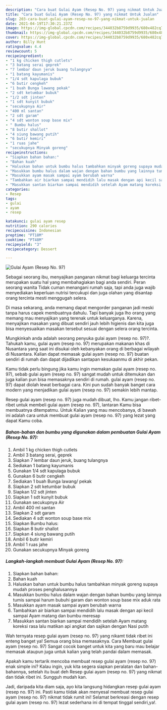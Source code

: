 ```yaml
---
description: "Cara buat Gulai Ayam (Resep No. 97) yang nikmat Untuk Jualan"
title: "Cara buat Gulai Ayam (Resep No. 97) yang nikmat Untuk Jualan"
slug: 203-cara-buat-gulai-ayam-resep-no-97-yang-nikmat-untuk-jualan
date: 2021-04-19T17:30:21.237Z
image: https://img-global.cpcdn.com/recipes/344032b8759d9935/680x482cq70/gulai-ayam-resep-no-97-foto-resep-utama.jpg
thumbnail: https://img-global.cpcdn.com/recipes/344032b8759d9935/680x482cq70/gulai-ayam-resep-no-97-foto-resep-utama.jpg
cover: https://img-global.cpcdn.com/recipes/344032b8759d9935/680x482cq70/gulai-ayam-resep-no-97-foto-resep-utama.jpg
author: Billy Hunt
ratingvalue: 4.4
reviewcount: 5
recipeingredient:
- "1 kg chicken thigh cutlets"
- "3 batang serai geprek"
- "7 lembar daun jeruk buang tulangnya"
- "1 batang kayumanis"
- "1/4 sdt kapulaga bubuk"
- "6 butir cengkeh"
- "1 buah Bunga lawang pekak"
- "2 sdt ketumbar bubuk"
- "1/2 sdt jinten"
- "1 sdt kunyit bubuk"
- "secukupnya Air"
- "400 ml santan"
- "2 sdt garam"
- "4 sdt wonton soup base mix"
- " Bumbu halus"
- "8 butir shallot"
- "4 siung bawang putih"
- "6 butir kemiri"
- "1 ruas jahe"
- "secukupnya Minyak goreng"
recipeinstructions:
- "Siapkan bahan bahan:"
- "Bahan kuah"
- "Haluskan bahan untuk bumbu halus tambahkan minyak goreng supaya mudah proses penghalusannya"
- "Masukkan bumbu halus dalam wajan dengan bahan bumbu yang lainnya tumis sampai harum bubuhi garam dan wonton soup base mix aduk rata"
- "Masukkan ayam masak sampai ayam berubah warna"
- "Tambahkan air biarkan sampai mendidih lalu masak dengan api kecil sampai Ayam matang dan bumbu meresap"
- "Masukkan santan biarkan sampai mendidih setelah Ayam matang koreksi rasa lalu matikan api angkat dan sajikan dengan Nasi putih"
categories:
- Resep
tags:
- gulai
- ayam
- resep

katakunci: gulai ayam resep 
nutrition: 290 calories
recipecuisine: Indonesian
preptime: "PT18M"
cooktime: "PT48M"
recipeyield: "3"
recipecategory: Dessert

---
```



![Gulai Ayam (Resep No. 97)](https://img-global.cpcdn.com/recipes/344032b8759d9935/680x482cq70/gulai-ayam-resep-no-97-foto-resep-utama.jpg)

Sebagai seorang ibu, menyajikan panganan nikmat bagi keluarga tercinta merupakan suatu hal yang membahagiakan bagi anda sendiri. Peran seorang  wanita Tidak cuman menangani rumah saja, tapi anda juga wajib menyediakan keperluan nutrisi tercukupi dan juga olahan yang disantap orang tercinta mesti menggugah selera.

Di masa  sekarang, anda memang dapat mengorder panganan jadi meski tanpa harus capek membuatnya dahulu. Tapi banyak juga lho orang yang memang mau menyajikan yang terenak untuk keluarganya. Karena, menyajikan masakan yang dibuat sendiri jauh lebih higienis dan kita juga bisa menyesuaikan masakan tersebut sesuai dengan selera orang tercinta. 



Mungkinkah anda adalah seorang penyuka gulai ayam (resep no. 97)?. Tahukah kamu, gulai ayam (resep no. 97) merupakan makanan khas di Nusantara yang saat ini disukai oleh kebanyakan orang di berbagai wilayah di Nusantara. Kalian dapat memasak gulai ayam (resep no. 97) buatan sendiri di rumah dan dapat dijadikan santapan kesukaanmu di akhir pekan.

Kamu tidak perlu bingung jika kamu ingin memakan gulai ayam (resep no. 97), sebab gulai ayam (resep no. 97) sangat mudah untuk ditemukan dan juga kalian pun bisa memasaknya sendiri di rumah. gulai ayam (resep no. 97) dapat diolah lewat berbagai cara. Kini pun sudah banyak banget cara modern yang menjadikan gulai ayam (resep no. 97) semakin lebih mantap.

Resep gulai ayam (resep no. 97) juga mudah dibuat, lho. Kamu jangan ribet-ribet untuk membeli gulai ayam (resep no. 97), lantaran Kamu bisa membuatnya ditempatmu. Untuk Kalian yang mau mencobanya, di bawah ini adalah cara untuk membuat gulai ayam (resep no. 97) yang lezat yang dapat Kamu coba.

<!--inarticleads1-->

##### Bahan-bahan dan bumbu yang digunakan dalam pembuatan Gulai Ayam (Resep No. 97):

1. Ambil 1 kg chicken thigh cutlets
1. Ambil 3 batang serai, geprek
1. Siapkan 7 lembar daun jeruk, buang tulangnya
1. Sediakan 1 batang kayumanis
1. Gunakan 1/4 sdt kapulaga bubuk
1. Gunakan 6 butir cengkeh
1. Sediakan 1 buah Bunga lawang/ pekak
1. Siapkan 2 sdt ketumbar bubuk
1. Siapkan 1/2 sdt jinten
1. Siapkan 1 sdt kunyit bubuk
1. Gunakan secukupnya Air
1. Ambil 400 ml santan
1. Siapkan 2 sdt garam
1. Sediakan 4 sdt wonton soup base mix
1. Siapkan  Bumbu halus:
1. Siapkan 8 butir shallot
1. Siapkan 4 siung bawang putih
1. Ambil 6 butir kemiri
1. Ambil 1 ruas jahe
1. Gunakan secukupnya Minyak goreng




<!--inarticleads2-->

##### Langkah-langkah membuat Gulai Ayam (Resep No. 97):

1. Siapkan bahan bahan:
1. Bahan kuah
1. Haluskan bahan untuk bumbu halus tambahkan minyak goreng supaya mudah proses penghalusannya
1. Masukkan bumbu halus dalam wajan dengan bahan bumbu yang lainnya tumis sampai harum bubuhi garam dan wonton soup base mix aduk rata
1. Masukkan ayam masak sampai ayam berubah warna
1. Tambahkan air biarkan sampai mendidih lalu masak dengan api kecil sampai Ayam matang dan bumbu meresap
1. Masukkan santan biarkan sampai mendidih setelah Ayam matang koreksi rasa lalu matikan api angkat dan sajikan dengan Nasi putih




Wah ternyata resep gulai ayam (resep no. 97) yang nikamt tidak ribet ini enteng banget ya! Semua orang bisa memasaknya. Cara Membuat gulai ayam (resep no. 97) Sangat cocok banget untuk kita yang baru mau belajar memasak ataupun juga untuk kalian yang telah pandai dalam memasak.

Apakah kamu tertarik mencoba membuat resep gulai ayam (resep no. 97) enak simple ini? Kalau ingin, yuk kita segera siapkan peralatan dan bahan-bahannya, setelah itu buat deh Resep gulai ayam (resep no. 97) yang nikmat dan tidak ribet ini. Sungguh mudah kan. 

Jadi, daripada kita diam saja, ayo kita langsung hidangkan resep gulai ayam (resep no. 97) ini. Pasti kamu tiidak akan menyesal membuat resep gulai ayam (resep no. 97) nikmat tidak rumit ini! Selamat berkreasi dengan resep gulai ayam (resep no. 97) lezat sederhana ini di tempat tinggal sendiri,ya!.

